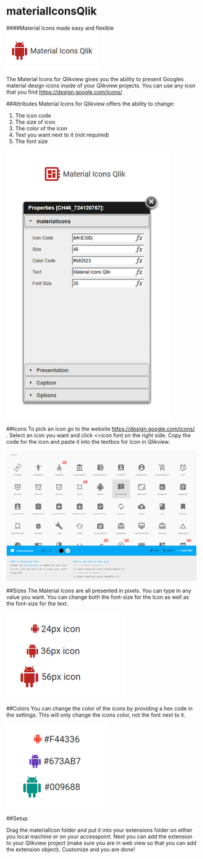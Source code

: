
# materialIconsQlik
####Material Icons made easy and flexible
![Main](/images/Main.PNG)

The Material Icons for Qlikview gives you the ability to present Googles material design icons inside of your Qlikview projects. You can use any icon that you find https://design.google.com/icons/



##Attributes
Material Icons for Qlikview offers the ability to change:

1. The icon code
2. The size of icon
3. The color of the icon
4. Text you want next to it (not required)
5. The font size

![template](/images/template.PNG)



##Icons
To pick an icon go to the website https://design.google.com/icons/ . Select an icon you want and click <>icon font on the right side. Copy the code for the icon and paste it into the textbox for Icon in Qlikview.

![howto](/images/howto.PNG)



##Sizes
The Material Icons are all presented in pixels. You can type in any value you want. You can change both the font-size for the Icon as well as the font-size for the text.

![SmallMediumLargeIcons](/images/smallMediumLarge.PNG)



##Colors
You can change the color of the icons by providing a hex code in the settings. This will only change the icons color, not the font next to it.

![iconColors](/images/colors.PNG)



##Setup

Drag the materialIcon folder and put it into your extensions folder on either you local machine or on your accesspoint. 
Next you can add the extension to your Qlikview project (make sure you are in web view so that you can add the extension object).
Customize and you are done!
